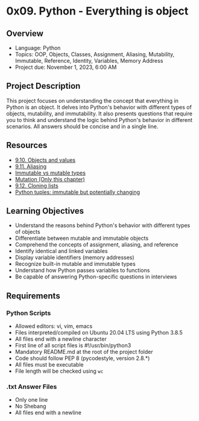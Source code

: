 # 0x09. Python - Everything is object

## Overview
* Language: Python
* Topics: OOP, Objects, Classes, Assignment, Aliasing, Mutability, Immutable, Reference, Identity, Variables, Memory Address
* Project due: November 1, 2023, 6:00 AM

## Project Description
This project focuses on understanding the concept that everything in Python is an object. It delves into Python's behavior with different types of objects, mutability, and immutability. It also presents questions that require you to think and understand the logic behind Python's behavior in different scenarios. All answers should be concise and in a single line.

## Resources
- [9.10. Objects and values](https://docs.python.org/3/reference/datamodel.html#objects-values)
- [9.11. Aliasing](https://docs.python.org/3/reference/datamodel.html#objects-values)
- [Immutable vs mutable types](https://docs.python.org/3/reference/datamodel.html#objects-values)
- [Mutation (Only this chapter)](https://docs.python.org/3/reference/datamodel.html#objects-values)
- [9.12. Cloning lists](https://docs.python.org/3/reference/datamodel.html#objects-values)
- [Python tuples: immutable but potentially changing](https://docs.python.org/3/reference/datamodel.html#objects-values)

## Learning Objectives
- Understand the reasons behind Python's behavior with different types of objects
- Differentiate between mutable and immutable objects
- Comprehend the concepts of assignment, aliasing, and reference
- Identify identical and linked variables
- Display variable identifiers (memory addresses)
- Recognize built-in mutable and immutable types
- Understand how Python passes variables to functions
- Be capable of answering Python-specific questions in interviews

## Requirements
### Python Scripts
- Allowed editors: vi, vim, emacs
- Files interpreted/compiled on Ubuntu 20.04 LTS using Python 3.8.5
- All files end with a newline character
- First line of all script files is #!/usr/bin/python3
- Mandatory README.md at the root of the project folder
- Code should follow PEP 8 (pycodestyle, version 2.8.*)
- All files must be executable
- File length will be checked using `wc`

### .txt Answer Files
- Only one line
- No Shebang
- All files end with a newline

